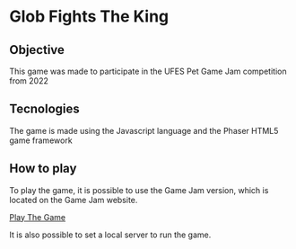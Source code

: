 # Glob Fights The King

## Objective

This game was made to participate in the UFES Pet Game Jam competition from 2022

## Tecnologies

The game is made using the Javascript language and the Phaser HTML5 game framework

## How to play

To play the game, it is possible to use the Game Jam version, which is located on 
the Game Jam website.

[Play The Game](https://gamejam.pet.inf.ufes.br/gameinfo/6021edaf3d4a07001285375e)

It is also possible to set a local server to run the game.

